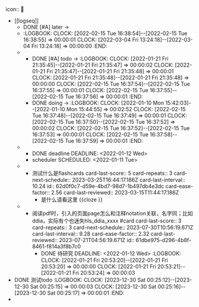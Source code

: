 icon:: 

- [[logseq]]
	- DONE [#A] later  ->
	- :LOGBOOK:
	  CLOCK: [2022-02-15 Tue 16:38:54]--[2022-02-15 Tue 16:38:55] =>  00:00:01
	  CLOCK: [2022-03-04 Fri 13:24:18]--[2022-03-04 Fri 13:24:18] =>  00:00:00
	  :END:
	-
		- DONE [#A] todo ->
		  :LOGBOOK:
		  CLOCK: [2022-01-21 Fri 21:35:45]--[2022-01-21 Fri 21:35:47] =>  00:00:02
		  CLOCK: [2022-01-21 Fri 21:35:47]--[2022-01-21 Fri 21:35:48] =>  00:00:01
		  CLOCK: [2022-01-21 Fri 21:35:48]--[2022-01-21 Fri 21:35:48] =>  00:00:00
		  CLOCK: [2022-02-15 Tue 16:37:54]--[2022-02-15 Tue 16:37:55] =>  00:00:01
		  CLOCK: [2022-02-15 Tue 16:37:55]--[2022-02-15 Tue 16:37:56] =>  00:00:01
		  :END:
		- DONE doing -> 
		  :LOGBOOK:
		  CLOCK: [2022-01-10 Mon 15:42:03]--[2022-01-10 Mon 15:44:55] =>  00:02:52
		  CLOCK: [2022-02-15 Tue 16:37:48]--[2022-02-15 Tue 16:37:49] =>  00:00:01
		  CLOCK: [2022-02-15 Tue 16:37:50]--[2022-02-15 Tue 16:37:52] =>  00:00:02
		  CLOCK: [2022-02-15 Tue 16:37:52]--[2022-02-15 Tue 16:37:53] =>  00:00:01
		  CLOCK: [2022-02-15 Tue 16:37:58]--[2022-02-15 Tue 16:37:59] =>  00:00:01
		  :END:
	-
		- DONE  deadline
		  DEADLINE: <2022-01-12 Wed>
		- scheduler
		  SCHEDULED: <2022-01-11 Tue>
	-
		- 测试什么是flashcards
		  card-last-score:: 5
		  card-repeats:: 3
		  card-next-schedule:: 2023-03-25T16:44:17.186Z
		  card-last-interval:: 10.24
		  id:: 62d0f0c7-d59e-4bd7-98d7-1b497db4e3dc
		  card-ease-factor:: 2.56
		  card-last-reviewed:: 2023-03-15T11:44:17.186Z
			- 是什么请看这里 {{cloze }}
	-
		- 阅读pdf时，引入的页面page怎么和注释notation关联，名字同；比如ddia，实际有个也迷失hls_ddia_xxxx #card
		  card-last-score:: 3
		  card-repeats:: 3
		  card-next-schedule:: 2023-07-30T10:56:19.671Z
		  card-last-interval:: 9.28
		  card-ease-factor:: 2.32
		  card-last-reviewed:: 2023-07-21T04:56:19.671Z
		  id:: 61dbe975-d296-4b8f-8461-f814a3f8b7c0
			- DONE 待研究
			  DEADLINE: <2022-01-12 Wed>
			  :LOGBOOK:
			  CLOCK: [2022-01-21 Fri 20:53:20]--[2022-01-21 Fri 20:53:20] =>  00:00:00
			  CLOCK: [2022-01-21 Fri 20:53:21]--[2022-01-21 Fri 20:53:24] =>  00:00:03
- DONE  测试todo
  :LOGBOOK:
  CLOCK: [2023-12-30 Sat 00:25:12]--[2023-12-30 Sat 00:25:15] =>  00:00:03
  CLOCK: [2023-12-30 Sat 00:25:16]--[2023-12-30 Sat 00:25:17] =>  00:00:01
  :END:
-